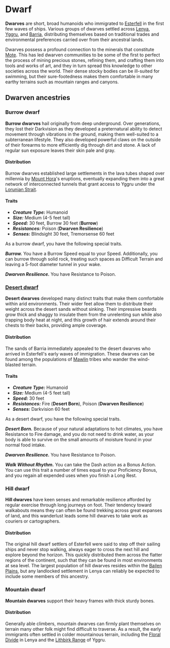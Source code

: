 # Dwarf

**Dwarves** are short, broad humanoids who immigrated to [Esterfell](../../ch-4-esterfell-gazetteer/esterfell/) in the first few waves of ships. Various groups of dwarves settled across [Lenya](../../ch-4-esterfell-gazetteer/esterfell/lenya/), [Yggru](../../ch-4-esterfell-gazetteer/esterfell/yggru/), and [Barria](../../ch-4-esterfell-gazetteer/esterfell/barria.md), distributing themselves based on traditional trades and environmental preferences carried over from their ancestral lands.

Dwarves possess a profound connection to the minerals that constitute [Mote](../../ch-1-welcome-to-mote/cosmology/mote.md). This has led dwarven communities to be some of the first to perfect the process of mining precious stones, refining them, and crafting them into tools and works of art, and they in turn spread this knowledge to other societies across the world. Their dense stocky bodies can be ill-suited for swimming, but their sure-footedness makes them comfortable in many earthy terrains such as mountain ranges and canyons.

## Dwarven ancestries

### Burrow dwarf

**Burrow dwarves** hail originally from deep underground. Over generations, they lost their Darkvision as they developed a preternatural ability to detect movement through vibrations in the ground, making them well-suited to a subterranean lifestyle. They also developed powerful claws on the outside of their forearms to more efficiently dig through dirt and stone. A lack of regular sun exposure leaves their skin pale and gray.

#### Distribution

Burrow dwarves established large settlements in the lava tubes shaped over millennia by [Mount Hora](../../ch-4-esterfell-gazetteer/esterfell/lenya/mount-hora.md)'s eruptions, eventually expanding them into a great network of interconnected tunnels that grant access to Yggru under the [Lorunian Strait](../../ch-4-esterfell-gazetteer/coasts-of-esterfell/lorunian-strait.md).

#### Traits

- _**Creature Type:**_ Humanoid
- _**Size:**_ Medium (4-5 feet tall)
- _**Speed:**_ 30 feet, Burrow 30 feet (**Burrow**)
- _**Resistances:**_ Poison (**Dwarven Resilience**)
- _**Senses:**_ Blindsight 30 feet, Tremorsense 60 feet

As a burrow dwarf, you have the following special traits.

_**Burrow.**_ You have a Burrow Speed equal to your Speed. Additionally, you can burrow through solid rock, treating such spaces as Difficult Terrain and leaving a 5-foot diameter tunnel in your wake.

_**Dwarven Resilience.**_ You have Resistance to Poison.

### [Desert dwarf](https://github.com/mpanighetti/dnd5e-species/tree/main/humanoids/desert-dwarf.md)

**Desert dwarves** developed many distinct traits that make them comfortable within arid environments. Their wider feet allow them to distribute their weight across the desert sands without sinking. Their impressive beards grow thick and shaggy to insulate them from the unrelenting sun while also trapping body heat at night, and this growth of hair extends around their chests to their backs, providing ample coverage.

#### Distribution

The sands of Barria immediately appealed to the desert dwarves who arrived in Esterfell's early waves of immigration. These dwarves can be found among the populations of [Mawlin](../../ch-2-people-of-mote/societies/mawlin.md) tribes who wander the wind-blasted terrain.

#### Traits

- _**Creature Type:**_ Humanoid
- _**Size:**_ Medium (4-5 feet tall)
- _**Speed:**_ 30 feet
- _**Resistances:**_ Fire (**Desert Born**), Poison (**Dwarven Resilience**)
- _**Senses:**_ Darkvision 60 feet

As a desert dwarf, you have the following special traits.

_**Desert Born.**_ Because of your natural adaptations to hot climates, you have Resistance to Fire damage, and you do not need to drink water, as your body is able to survive on the small amounts of moisture found in your normal food intake.

_**Dwarven Resilience.**_ You have Resistance to Poison.

_**Walk Without Rhythm.**_ You can take the Dash action as a Bonus Action. You can use this trait a number of times equal to your Proficiency Bonus, and you regain all expended uses when you finish a Long Rest.

### Hill dwarf

**Hill dwarves** have keen senses and remarkable resilience afforded by regular exercise through long journeys on foot. Their tendency toward walkabouts means they can often be found trekking across great expanses of land, and this wanderlust leads some hill dwarves to take work as couriers or cartographers.

#### Distribution

The original hill dwarf settlers of Esterfell were said to step off their sailing ships and never stop walking, always eager to cross the next hill and explore beyond the horizon. This quickly distributed them across the flatter regions of the continent, such that they can be found in most environments at sea level. The largest population of hill dwarves resides within the [Bailen Plains](../../ch-4-esterfell-gazetteer/esterfell/lenya/bailen-plains.md), but any landlocked settlement in Lenya can reliably be expected to include some members of this ancestry.

### Mountain dwarf

**Mountain dwarves** support their heavy frames with thick sturdy bones.

#### Distribution

Generally able climbers, mountain dwarves can firmly plant themselves on terrain many other folk might find difficult to traverse. As a result, the early immigrants often settled in colder mountainous terrain, including the [Floral Divide](../../ch-4-esterfell-gazetteer/esterfell/lenya/floral-divide.md) in Lenya and the [Lithbirk Range](../../ch-4-esterfell-gazetteer/esterfell/yggru/lithbirk-range.md) of Yggru.
